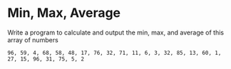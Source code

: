 # Min, Max, Average

Write a program to calculate and output the min, max, and average of this array of numbers

    96, 59, 4, 68, 58, 48, 17, 76, 32, 71, 11, 6, 3, 32, 85, 13, 60, 1, 27, 15, 96, 31, 75, 5, 2